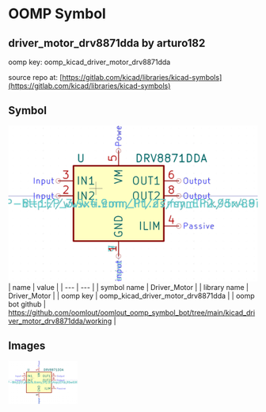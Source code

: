 # OOMP Symbol  
## driver_motor_drv8871dda  by arturo182  
  
oomp key: oomp_kicad_driver_motor_drv8871dda  
  
source repo at: [https://gitlab.com/kicad/libraries/kicad-symbols](https://gitlab.com/kicad/libraries/kicad-symbols)  
## Symbol  
  
[![working.png](working_600.png)](working.png)  
| name | value | 
| --- | --- | 
| symbol name | Driver_Motor | 
| library name | Driver_Motor | 
| oomp key | oomp_kicad_driver_motor_drv8871dda | 
| oomp bot github | https://github.com/oomlout/oomlout_oomp_symbol_bot/tree/main/kicad_driver_motor_drv8871dda/working | 
## Images  
  
[![working.png](working_140.png)](working.png)  

